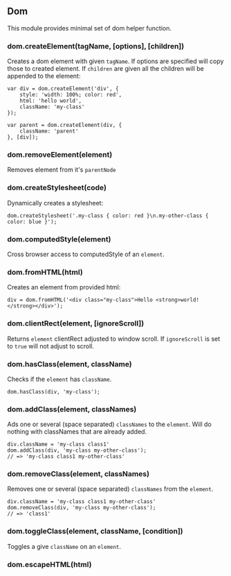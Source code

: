 ## Dom

This module provides minimal set of dom helper function.

### dom.createElement(tagName, [options], [children])

Creates a dom element with given `tagName`. If options are specified
will copy those to created element. If `children` are given all the
children will be appended to the element:

    var div = dom.createElement('div', {
        style: 'width: 100%; color: red',
        html: 'hello world',
        className: 'my-class'
    });

    var parent = dom.createElement(div, {
        className: 'parent'
    }, [div]);

### dom.removeElement(element)

Removes element from it's `parentNode`

### dom.createStylesheet(code)

Dynamically creates a stylesheet:

    dom.createStylesheet('.my-class { color: red }\n.my-other-class { color: blue }');

### dom.computedStyle(element)

Cross browser access to computedStyle of an `element`.

### dom.fromHTML(html)

Creates an element from provided html:

    div = dom.fromHTML('<div class="my-class">Hello <strong>world!</strong></div>');

### dom.clientRect(element, [ignoreScroll])

Returns `element` clientRect adjusted to window scroll. If `ignoreScroll` is set to `true`
will not adjust to scroll.

### dom.hasClass(element, className)

Checks if the `element` has `className`.

    dom.hasClass(div, 'my-class');

### dom.addClass(element, classNames)

Ads one or several (space separated) `classNames` to the `element`. Will do nothing
with classNames that are already added.

    div.className = 'my-class class1'
    dom.addClass(div, 'my-class my-other-class');
    // => 'my-class class1 my-other-class'

### dom.removeClass(element, classNames)

Removes one or several (space separated) `classNames` from the `element`.

    div.className = 'my-class class1 my-other-class'
    dom.removeClass(div, 'my-class my-other-class');
    // => 'class1'

### dom.toggleClass(element, className, [condition])

Toggles a give `className` on an `element`.

### dom.escapeHTML(html)
